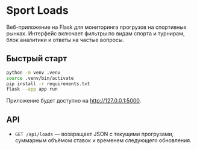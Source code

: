 # Sport Loads

Веб-приложение на Flask для мониторинга прогрузов на спортивных рынках. Интерфейс включает фильтры по видам спорта и турнирам, блок аналитики и ответы на частые вопросы.

## Быстрый старт

```bash
python -m venv .venv
source .venv/bin/activate
pip install -r requirements.txt
flask --app app run
```

Приложение будет доступно на http://127.0.0.1:5000.

## API

- `GET /api/loads` — возвращает JSON с текущими прогрузами, суммарным объёмом ставок и временем следующего обновления.
